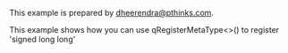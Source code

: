 This example is prepared by dheerendra@pthinks.com. 

This example shows how you can use qRegisterMetaType<>() to register 'signed long long'
